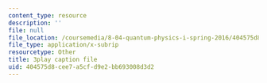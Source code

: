 ```yaml
---
content_type: resource
description: ''
file: null
file_location: /coursemedia/8-04-quantum-physics-i-spring-2016/404575d8cee7a5cfd9e2bb693008d3d2_7q32Wnm4dEw.srt
file_type: application/x-subrip
resourcetype: Other
title: 3play caption file
uid: 404575d8-cee7-a5cf-d9e2-bb693008d3d2
---
```

